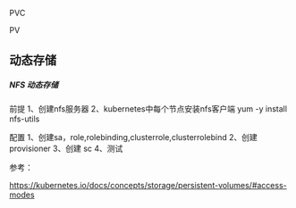 PVC

PV

## 动态存储







##### NFS 动态存储

前提
1、创建nfs服务器
2、kubernetes中每个节点安装nfs客户端
    yum -y install nfs-utils

配置
1、创建sa，role,rolebinding,clusterrole,clusterrolebind
2、创建 provisioner
3、创建 sc
4、测试





参考：

https://kubernetes.io/docs/concepts/storage/persistent-volumes/#access-modes